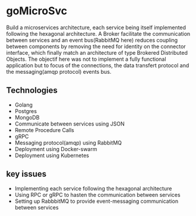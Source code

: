 # goMicroSvc
Build a microservices architecture, each service being itself implemented following the hexagonal architecture.
A Broker facilitate the communication between services and an event bus(RabbitMQ here) reduces coupling between components by removing the need for identity on the
connector interface, which finally match an architecture of type Brokered Distributed Objects.
The objectif here was not to implement a fully functional application but to focus of the connections, the data transfert protocol and the messaging(amqp protocol) events bus. 

## Technologies
- Golang
- Postgres
- MongoDB
- Communicate between services using JSON
- Remote Procedure Calls
- gRPC
- Messaging protocol(amqp) using RabbitMQ
- Deployment using Docker-swarm
- Deployment using Kubernetes

## key issues
- Implementing each service following the hexagonal architecture
- Using RPC or gRPC to hasten the communication between services 
- Setting up RabbbitMQ to provide event-messaging communication between services  
